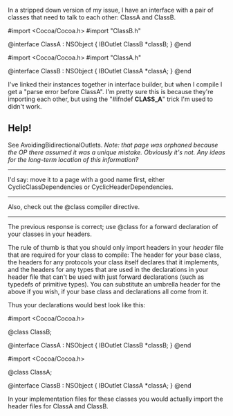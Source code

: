 In a stripped down version of my issue, I have an interface with a pair of classes that need to talk to each other: ClassA and ClassB.

    
#import <Cocoa/Cocoa.h>
#import "ClassB.h"

@interface ClassA : NSObject
{
    IBOutlet ClassB *classB;
}
@end


#import <Cocoa/Cocoa.h>
#import "ClassA.h"

@interface ClassB : NSObject
{
    IBOutlet ClassA *classA;
}
@end


I've linked their instances together in interface builder, but when I compile I get a "parse error before ClassA". I'm pretty sure this is because they're importing each other, but using the "#ifndef __CLASS_A__" trick I'm used to didn't work.

Help!
----
See AvoidingBidirectionalOutlets. *Note: that page was orphaned because the OP there assumed it was a unique mistake. Obviously it's not. Any ideas for the long-term location of this information?*

----
I'd say: move it to a page with a good name first, either CyclicClassDependencies or CyclicHeaderDependencies.

----
Also, check out the @class compiler directive.

----

The previous response is correct; use @class for a forward declaration of your classes in your headers.

The rule of thumb is that you should only import headers in your *header* file that are required for your class to compile: The header for your base class, the headers for any protocols your class itself declares that it implements, and the headers for any types that are used in the declarations in your header file that can't be used with just forward declarations (such as typedefs of primitive types).  You can substitute an umbrella header for the above if you wish, if your base class and declarations all come from it.

Thus your declarations would best look like this:

    

#import <Cocoa/Cocoa.h>

@class ClassB;

@interface ClassA : NSObject
{
    IBOutlet ClassB *classB;
}
@end


#import <Cocoa/Cocoa.h>

@class ClassA;

@interface ClassB : NSObject
{
    IBOutlet ClassA *classA;
}
@end



In your implementation files for these classes you would actually import the header files for ClassA and ClassB.
